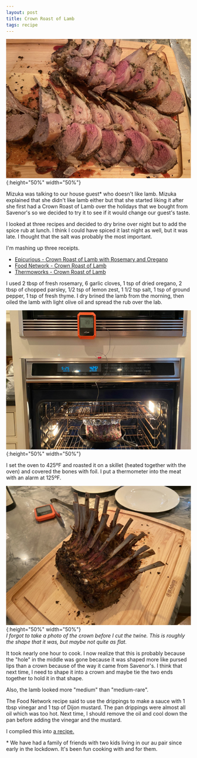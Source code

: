 ```yaml
---
layout: post
title: Crown Roast of Lamb
tags: recipe
---
```

![Carved Crown Roast](/images/carved-roast-crown.jpeg){:height="50%" width="50%"}

Mizuka was talking to our house guest\* who doesn't like lamb. Mizuka explained that she didn't like lamb either but that she started liking it after she first had a Crown Roast of Lamb over the holidays that we bought from Savenor's so we decided to try it to see if it would change our guest's taste.

I looked at three recipes and decided to dry brine over night but to add the spice rub at lunch. I think I could have spiced it last night as well, but it was late. I thought that the salt was probably the most important.

I'm mashing up three receipts.

- [Epicurious - Crown Roast of Lamb with Rosemary and Oregano](/recipes/Crown-Roast-of-Lamb-with-Rosemary-and-Oregano---Epicurious.html)
- [Food Network - Crown Roast of Lamb](/recipes/Crown-Roast-of-Lamb---Food-Network.html)
- [Thermoworks - Crown Roast of Lamb](/recipes/Crown-Roast-of-Lamb---Thermoworks.html)

I used 2 tbsp of fresh rosemary, 6 garlic cloves, 1 tsp of dried oregano, 2 tbsp of chopped parsley, 1/2 tsp of lemon zest, 1 1/2 tsp salt, 1 tsp of ground pepper, 1 tsp of fresh thyme. I dry brined the lamb from the morning, then oiled the lamb with light olive oil and spread the rub over the lab.

![Crown Roast in Oven](/images/crown-roast-oven.jpg){:height="50%" width="50%"}

I set the oven to 425ºF and roasted it on a skillet (heated together with the oven) and covered the bones with foil. I put a thermometer into the meat with an alarm at 125ºF.

![Crown Roast in Oven](/images/crown-roast-cut.jpeg){:height="50%" width="50%"}
<br>_I forgot to take a photo of the crown before I cut the twine. This is roughly the shape that it was, but maybe not quite as flat._

It took nearly one hour to cook. I now realize that this is probably because the "hole" in the middle was gone because it was shaped more like pursed lips than a crown because of the way it came from Savenor's. I think that next time, I need to shape it into a crown and maybe tie the two ends together to hold it in that shape.

Also, the lamb looked more "medium" than "medium-rare".

The Food Network recipe said to use the drippings to make a sauce with 1 tbsp vinegar and 1 tsp of Dijon mustard. The pan drippings were almost all oil which was too hot. Next time, I should remove the oil and cool down the pan before adding the vinegar and the mustard.

I complied this into [a recipe.](/recipes/Jois-Crown-Roast-of-Lamb.html)

\* We have had a family of friends with two kids living in our au pair since early in the lockdown. It's been fun cooking with and for them.